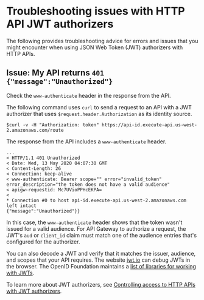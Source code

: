 # Troubleshooting issues with HTTP API JWT authorizers<a name="http-api-troubleshooting-jwt"></a>

The following provides troubleshooting advice for errors and issues that you might encounter when using JSON Web Token \(JWT\) authorizers with HTTP APIs\.

## Issue: My API returns `401 {"message":"Unauthorized"}`<a name="http-api-troubleshooting-lambda-internal-server-error"></a>

Check the `www-authenticate` header in the response from the API\.

The following command uses `curl` to send a request to an API with a JWT authorizer that uses `$request.header.Authorization` as its identity source\.

```
$curl -v -H "Authorization: token" https://api-id.execute-api.us-west-2.amazonaws.com/route
```

The response from the API includes a `www-authenticate` header\.

```
...
< HTTP/1.1 401 Unauthorized
< Date: Wed, 13 May 2020 04:07:30 GMT
< Content-Length: 26
< Connection: keep-alive
< www-authenticate: Bearer scope="" error="invalid_token" error_description="the token does not have a valid audience"
< apigw-requestid: Mc7UVioPPHcEKPA=
<
* Connection #0 to host api-id.execute-api.us-west-2.amazonaws.com left intact
{"message":"Unauthorized"}}
```

In this case, the `www-authenticate` header shows that the token wasn't issued for a valid audience\. For API Gateway to authorize a request, the JWT's `aud` or `client_id` claim must match one of the audience entries that's configured for the authorizer\.

You can also decode a JWT and verify that it matches the issuer, audience, and scopes that your API requires\. The website [jwt\.io](https://jwt.io/) can debug JWTs in the browser\. The OpenID Foundation maintains a [list of libraries for working with JWTs](https://openid.net/developers/jwt/)\. 

To learn more about JWT authorizers, see [Controlling access to HTTP APIs with JWT authorizers](http-api-jwt-authorizer.md)\.